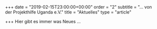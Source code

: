 +++
date = "2019-02-15T23:00:00+00:00"
order = "2"
subtitle = "... von der Projekthilfe Uganda e.V."
title = "Aktuelles"
type = "article"

+++
Hier gibt es immer was Neues ...
